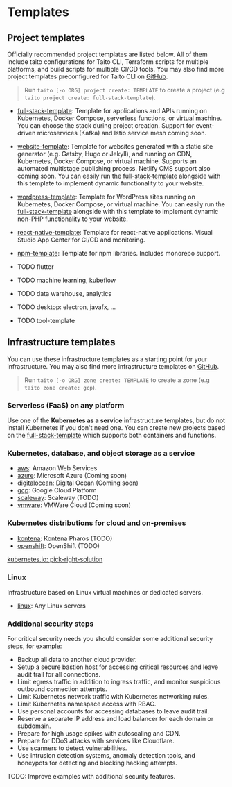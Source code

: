 # Templates

## Project templates

Officially recommended project templates are listed below. All of them include taito configurations for Taito CLI, Terraform scripts for multiple platforms, and build scripts for multiple CI/CD tools. You may also find more project templates preconfigured for Taito CLI on [GitHub](https://github.com/search?q=topic%3Ataito-template&type=Repositories).

> Run `taito [-o ORG] project create: TEMPLATE` to create a project (e.g `taito project create: full-stack-template`).

* [full-stack-template](https://github.com/TaitoUnited/full-stack-template): Template for applications and APIs running on Kubernetes, Docker Compose, serverless functions, or virtual machine. You can choose the stack during project creation. Support for event-driven microservices (Kafka) and Istio service mesh coming soon.

* [website-template](https://github.com/TaitoUnited/website-template): Template for websites generated with a static site generator (e.g. Gatsby, Hugo or Jekyll), and running on CDN, Kubernetes, Docker Compose, or virtual machine. Supports an automated multistage publishing process. Netlify CMS support also coming soon. You can easily run the [full-stack-template](https://github.com/TaitoUnited/full-stack-template) alongside with this template to implement dynamic functionality to your website.

* [wordpress-template](https://github.com/TaitoUnited/wordpress-template): Template for WordPress sites running on Kubernetes, Docker Compose, or virtual machine. You can easily run the [full-stack-template](https://github.com/TaitoUnited/full-stack-template) alongside with this template to implement dynamic non-PHP functionality to your website.

* [react-native-template](https://github.com/TaitoUnited/react-native-template): Template for react-native applications. Visual Studio App Center for CI/CD and monitoring.

* [npm-template](https://github.com/TaitoUnited/npm-template): Template for npm libraries. Includes monorepo support.

* TODO flutter

* TODO machine learning, kubeflow

* TODO data warehouse, analytics

* TODO desktop: electron, javafx, ...

* TODO tool-template

## Infrastructure templates

You can use these infrastructure templates as a starting point for your infrastructure. You may also find more infrastructure templates on [GitHub](TODO).

> Run `taito [-o ORG] zone create: TEMPLATE` to create a zone (e.g `taito zone create: gcp`).

### Serverless (FaaS) on any platform

Use one of the **Kubernetes as a service** infrastructure templates, but do not install Kubernetes if you don't need one. You can create new projects based on the [full-stack-template](https://github.com/TaitoUnited/full-stack-template/) which supports both containers and functions.

### Kubernetes, database, and object storage as a service

* [aws](https://github.com/TaitoUnited/taito-infrastructure/tree/master/templates/aws): Amazon Web Services
* [azure](https://github.com/TaitoUnited/taito-infrastructure/tree/master/templates/azure): Microsoft Azure (Coming soon)
* [digitalocean](https://github.com/TaitoUnited/taito-infrastructure/tree/master/templates/digitalocean): Digital Ocean (Coming soon)
* [gcp](https://github.com/TaitoUnited/taito-infrastructure/tree/master/templates/gcp): Google Cloud Platform
* [scaleway](https://github.com/TaitoUnited/taito-infrastructure/tree/master/templates/scaleway): Scaleway (TODO)
* [vmware](https://github.com/TaitoUnited/taito-infrastructure/tree/master/templates/vmware): VMWare Cloud (Coming soon)

### Kubernetes distributions for cloud and on-premises

* [kontena](https://github.com/TaitoUnited/taito-infrastructure/tree/master/templates/kontena): Kontena Pharos (TODO)
* [openshift](https://github.com/TaitoUnited/taito-infrastructure/tree/master/templates/openshift): OpenShift (TODO)

[kubernetes.io: pick-right-solution](https://kubernetes.io/docs/setup/pick-right-solution/)

### Linux

Infrastructure based on Linux virtual machines or dedicated servers.

* [linux](https://github.com/TaitoUnited/taito-infrastructure/tree/master/templates/linux): Any Linux servers

### Additional security steps

For critical security needs you should consider some additional security steps, for example:

- Backup all data to another cloud provider.
- Setup a secure bastion host for accessing critical resources and leave audit trail for all connections.
- Limit egress traffic in addition to ingress traffic, and monitor suspicious outbound connection attempts.
- Limit Kubernetes network traffic with Kubernetes networking rules.
- Limit Kubernetes namespace access with RBAC.
- Use personal accounts for accessing databases to leave audit trail.
- Reserve a separate IP address and load balancer for each domain or subdomain.
- Prepare for high usage spikes with autoscaling and CDN.
- Prepare for DDoS attacks with services like Cloudflare.
- Use scanners to detect vulnerabilities.
- Use intrusion detection systems, anomaly detection tools, and honeypots for detecting and blocking hacking attempts.

TODO: Improve examples with additional security features.

